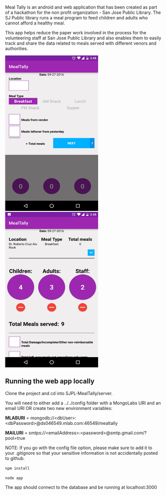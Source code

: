 Meal Tally is an android and web application that has been created as part of a hackathon for the non profit organization - San Jose Public Library. The SJ Public library runs a meal program to feed children and adults who cannot afford a healthy meal.

This app helps reduce the paper work involved in the process for the volunteering staff at San Jose Public Library and also enables them to easily track and share the data related to meals served with different venors and authorities.


<img src=Photo1.png width=300 height=500 /> <img src=Photo2.png width=300 height=500 />

## Running the web app locally

Clone the project and cd into SJPL-MealTally/server.

You will need to either add a ../../config folder with a MongoLabs URI and an email URI OR create two new environment variables:

**MLABURI** = mongodb://\<dbUser\>:\<dbPassword\>@ds046549.mlab.com:46549/mealtally

**MAILURI** = smtps://\<emailAddress\>:\<password\>@smtp.gmail.com/?pool=true

NOTE: If you go with the config file option, please make sure to add it to your .gitignore so that your sensitive information is not accidentally posted to github.

`npm install`

`node app`

The app should connect to the database and be running at localhost:3000

